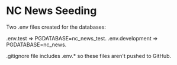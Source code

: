 # NC News Seeding

Two .env files created for the databases:

.env.test => PGDATABASE=nc_news_test.
.env.development => PGDATABASE=nc_news.

.gitignore file includes .env.* so these files aren't pushed to GitHub.
